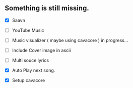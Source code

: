 ## Something is still missing.

- [X] Saavn
- [ ] YouTube Music

- [ ] Music visualizer ( maybe using cavacore ) in progress...
- [ ] Include Cover image in ascii
- [ ] Multi souce lyrics
- [X] Auto Play next song.
- [X] Setup cavacore
